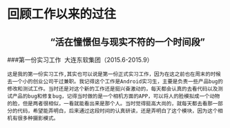 回顾工作以来的过往<br/>
==== 
                     “活在憧憬但与现实不符的一个时间段”
---

###第一份实习工作  大连东软集团（2015.6-2015.9）
<pre><code>这是我的第一份实习工作,其实也可以说是第一份正式实习工作，因为在这之前也在周末的时候去一个小的创业公司干过兼职。我记得这个工作是Android实习生，主要是负责一些产品bug的修改和测试工作。当时还是对这个新的工作还是挺兴奋激动的，每天都会认真的去看代码以及测试产品的bug和修复bug，记得当时做的是一个相机方面的APP，可以将人的脸模拟成一个动物的脸，但是两者很相似，一看就能看出来是那个人。当时觉得挺高大尚的，就每天都去看那一部分的代码，希望能弄明白，后来通过这段时间的认真研读，还是弄明白了这个模块，因为这个相机有很多种摄影模式。</code></pre>
